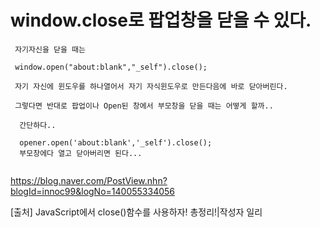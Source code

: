 # window.close로 팝업창을 닫을 수 있다.

```
 자기자신을 닫을 때는

 window.open("about:blank","_self").close();

 자기 자신에 윈도우를 하나열어서 자기 자식윈도우로 만든다음에 바로 닫아버린다.
```
 
```
 그렇다면 반대로 팝업이나 Open된 창에서 부모창을 닫을 때는 어떻게 할까..

  간단하다..

  opener.open('about:blank','_self').close();
  부모창에다 열고 닫아버리면 된다...
  
  ```
  
  https://blog.naver.com/PostView.nhn?blogId=innoc99&logNo=140055334056
  
  
[출처] JavaScript에서 close()함수를 사용하자! 총정리!|작성자 일리
